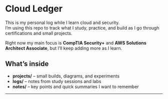 # Cloud Ledger  

This is my personal log while I learn cloud and security.  
I’m using this repo to track what I study, practice, and build as I go through certifications and small projects.  

Right now my main focus is **CompTIA Security+** and **AWS Solutions Architect Associate**, but I’ll keep adding more as I learn.  

## What’s inside
- **projects/** – small builds, diagrams, and experiments  
- **logs/** – notes from study sessions and labs  
- **notes/** – key points and quick summaries I want to remember  

---


